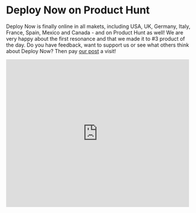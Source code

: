 ﻿---
description: 'Deploy Now made it to #3 product of the day on Product Hunt. View our post and give us feedback.'
created: '2021-06-12'
---

# Deploy Now on Product Hunt

Deploy Now is finally online in all makets, including USA, UK, Germany, Italy, France, Spain, Mexico and Canada - and on Product Hunt as well! We are very happy about the first resonance and that we made it to #3 product of the day. Do you have feedback, want to support us or see what others think about Deploy Now? Then pay [our post](https://www.producthunt.com/posts/deploy-now) a visit! 


<iframe style="border: none;" src="https://cards.producthunt.com/cards/posts/299768?v=1" width="500" height="405" frameborder="0" scrolling="no" allowfullscreen></iframe>


